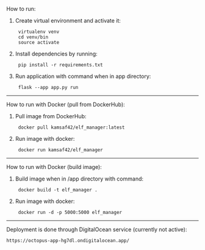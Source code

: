 How to run:

1. Create virtual environment and activate it:

        virtualenv venv
        cd venv/bin
        source activate

2. Install dependencies by running:

        pip install -r requirements.txt


3. Run application with command when in app directory:

        flask --app app.py run


-------------------------------------------------------

How to run with Docker (pull from DockerHub):

1. Pull image from DockerHub:

        docker pull kamsaf42/elf_manager:latest


2. Run image with docker:

        docker run kamsaf42/elf_manager

-------------------------------------------------------

How to run with Docker (build image):

1. Build image when in /app directory with command:

        docker build -t elf_manager .


2. Run image with docker:

        docker run -d -p 5000:5000 elf_manager


-------------------------------------------------------


Deployment is done through DigitalOcean service (currently not active):

    https://octopus-app-hg7dl.ondigitalocean.app/
